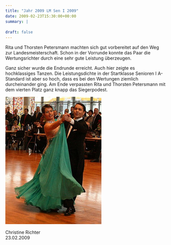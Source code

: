 ```yaml
---
title: "Jahr 2009 LM Sen I 2009"
date: 2009-02-23T15:30:00+00:00
summary: |
    
draft: false
---
```


Rita und Thorsten Petersmann machten sich gut vorbereitet auf den Weg zur Landesmeisterschaft. Schon in der Vorrunde konnte das Paar die Wertungsrichter durch eine sehr gute Leistung überzeugen.

Ganz sicher wurde die Endrunde erreicht. Auch hier zeigte es hochklassiges Tanzen. Die Leistungsdichte in der Startklasse Senioren I A-Standard ist aber so hoch, dass es bei den Wertungen ziemlich durcheinander ging. Am Ende verpassten Rita und Thorsten Petersmann mit dem vierten Platz ganz knapp das Siegerpodest.

![Petersmann](090223_PM.jpg)

Christine Richter  
 23.02.2009


